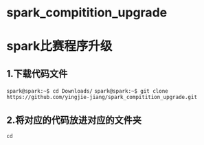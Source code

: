 # spark_compitition_upgrade
# spark比赛程序升级

## 1.下载代码文件
`spark@spark:~$ cd Downloads/`
`spark@spark:~$ git clone https://github.com/yingjie-jiang/spark_compitition_upgrade.git`
## 2.将对应的代码放进对应的文件夹
`cd `